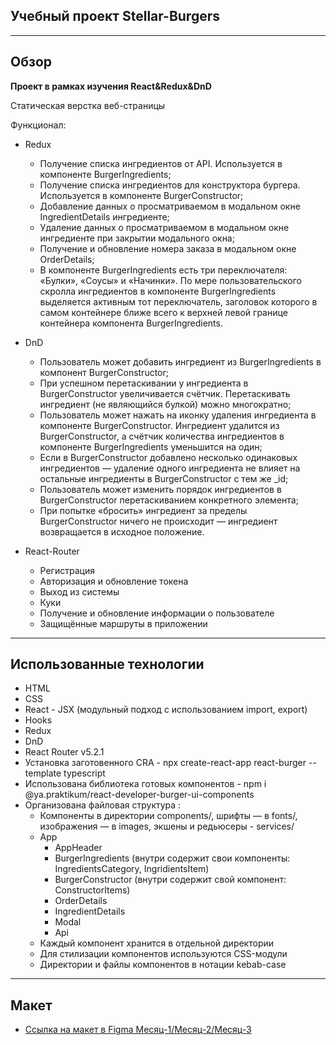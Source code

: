 ## Учебный проект Stellar-Burgers
___
## Обзор
**Проект в рамках изучения React&Redux&DnD**

Статическая верстка веб-страницы

Функционал:
 * Redux
 
   - Получение списка ингредиентов от API. Используется в компоненте BurgerIngredients;
   - Получение списка ингредиентов для конструктора бургера. Используется в компоненте BurgerConstructor;
   - Добавление данных о просматриваемом в модальном окне IngredientDetails ингредиенте;
   - Удаление данных о просматриваемом в модальном окне ингредиенте при закрытии модального окна;
   - Получение и обновление номера заказа в модальном окне OrderDetails;
   - В компоненте BurgerIngredients есть три переключателя: «Булки», «Соусы» и «Начинки». По мере пользовательского скролла ингредиентов в компоненте BurgerIngredients выделяется активным тот переключатель, заголовок которого в самом контейнере ближе всего к верхней левой границе контейнера компонента BurgerIngredients.
 * DnD
 
   - Пользователь может добавить ингредиент из BurgerIngredients в компонент BurgerConstructor;
   - При успешном перетаскивании у ингредиента в BurgerConstructor увеличивается счётчик. Перетаскивать ингредиент (не являющийся булкой) можно многократно;
   - Пользователь может нажать на иконку удаления ингредиента в компоненте BurgerConstructor. Ингредиент удалится из BurgerConstructor, а счётчик количества ингредиентов в компоненте BurgerIngredients уменьшится на один;
   - Если в BurgerConstructor добавлено несколько одинаковых ингредиентов — удаление одного ингредиента не влияет на остальные ингредиенты в BurgerConstructor с тем же _id;
   - Пользователь может изменить порядок ингредиентов в BurgerConstructor перетаскиванием конкретного элемента;
   - При попытке «бросить» ингредиент за пределы BurgerConstructor ничего не происходит — ингредиент возвращается в исходное положение.

* React-Router
   - Регистрация
   - Авторизация и обновление токена
   - Выход из системы
   - Куки
   - Получение и обновление информации о пользователе
   - Защищённые маршруты в приложении
___
## Использованные технологии
* HTML
* CSS
* React - JSX (модульный подход с использованием import, export)
* Hooks
* Redux
* DnD
* React Router v5.2.1
* Установка заготовенного CRA - npx create-react-app react-burger --template typescript 
* Использована библиотека готовых компонентов - npm i @ya.praktikum/react-developer-burger-ui-components 
* Организована файловая структура : 
  - Компоненты в директории components/, шрифты — в fonts/, изображения — в images, экшены и редьюсеры - services/
  - App
   	 - AppHeader
	 - BurgerIngredients (внутри содержит свои компоненты: IngredientsCategory, IngridientsItem)
	 - BurgerConstructor (внутри содержит свой компонент: ConstructorItems)
	 - OrderDetails
	 - IngredientDetails
	 - Modal
	 - Api
  - Каждый компонент хранится в отдельной директории
  - Для стилизации компонентов используются CSS-модули
  - Директории и файлы компонентов в нотации kebab-case

___
## Макет
* [Ссылка на макет в Figma Месяц-1/Месяц-2/Месяц-3](https://www.figma.com/file/ocw9a6hNGeAejl4F3G9fp8/React-_-%D0%9F%D1%80%D0%BE%D0%B5%D0%BA%D1%82%D0%BD%D1%8B%D0%B5-%D0%B7%D0%B0%D0%B4%D0%B0%D1%87%D0%B8-(3-%D0%BC%D0%B5%D1%81%D1%8F%D1%86%D0%B0)_external_link?node-id=0%3A1)

